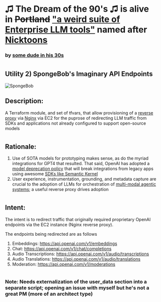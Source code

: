 # ♫ The Dream of the 90's ♫ is alive in ~~Portland~~ ["a weird suite of Enterprise LLM tools"](https://github.com/users/rabbidave/projects/1) named after [Nicktoons](https://en.wikipedia.org/wiki/Nicktoons)
### by [some dude in his 30s](https://www.linkedin.com/in/davidisaacpierce)
#
## Utility 2) SpongeBob's Imaginary API Endpoints

![SpongeBob](https://res.cloudinary.com/teepublic/image/private/s--IiGptBOg--/t_Preview/b_rgb:ffffff,c_limit,f_auto,h_630,q_90,w_630/v1597843910/production/designs/13214187_1.jpg "SpongeBob")

## Description:
 A Terraform module, and set of tfvars, that allow provisioning of a [reverse proxy](https://www.cloudflare.com/learning/cdn/glossary/reverse-proxy/) via [Nginx](https://docs.nginx.com/nginx/admin-guide/web-server/reverse-proxy/) via EC2 for the puprose of redirecting LLM traffic from SDKs and applications not already configured to support open-source models

#
## Rationale:

1) Use of SOTA models for prototyping makes sense, as do the myriad integrations for GPT4 that resulted. That said, OpenAI has adopted a [model deprecation policy](https://platform.openai.com/docs/deprecations) that will break integrations from legacy apps using awesome [SDKs like Semantic Kernel](https://github.com/microsoft/semantic-kernel)
2) User experience, instrumentation, grounding, and metadata capture are crucial to the adoption of LLMs for orchestration of [multi-modal agentic systems](https://en.wikipedia.org/wiki/Multi-agent_system); a useful reverse proxy drives adoption

#
## Intent:

The intent is to redirect traffic that originally required proprietary OpenAI endpoints via the EC2 instance (Nginx reverse proxy).

The endpoints being redirected are as follows

1) Embeddings: https://api.openai.com/v1/embeddings
2) Chat: https://api.openai.com/v1/chat/completions
3) Audio Transcriptions: https://api.openai.com/v1/audio/transcriptions
4) Audio Translations: https://api.openai.com/v1/audio/translations
5) Moderation: https://api.openai.com/v1/moderations

#
### Note: Needs externalization of the user_data section into a separate script; opening an issue with myself but he's not a great PM (more of an architect type)